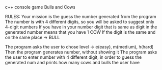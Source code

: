 c++ console game Bulls and Cows

RULES: Your mission is the guess the number generated from the program
       The number is with 4 different digits, so you will be asked to suggest only 4-digit numbers
       If you have in your number digit that is same as digit in the generated number means that you have 1 COW
       If the digit is the same and on the same place -> BULL

The program asks the user to chose level -> e(easy), m(medium), h(hard)
Then the program generates number, without showing it
The program asks the user to enter number with 4 different digit, in order to guess the generated num 
and prints how many cows and bulls the user have
